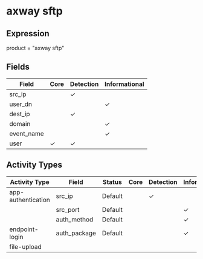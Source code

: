 axway sftp
==========

Expression
----------

product = "axway sftp"

Fields
------

| Field      | Core     | Detection | Informational |
| ---------- | -------- | --------- | ------------- |
| src_ip     |          | &#10003;  |               |
| user_dn    |          |           | &#10003;      |
| dest_ip    |          | &#10003;  |               |
| domain     |          |           | &#10003;      |
| event_name |          |           | &#10003;      |
| user       | &#10003; | &#10003;  |               |

Activity Types
--------------

| Activity Type      | Field        | Status  | Core | Detection | Informational |
| ------------------ | ------------ | ------- | ---- | --------- | ------------- |
| app-authentication | src_ip       | Default |      | &#10003;  |               |
|                    | src_port     | Default |      |           | &#10003;      |
|                    | auth_method  | Default |      |           | &#10003;      |
| endpoint-login     | auth_package | Default |      |           | &#10003;      |
| file-upload        |              |         |      |           |               |

